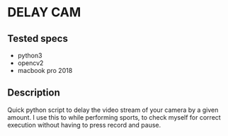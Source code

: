 # DELAY CAM

## Tested specs
- python3
- opencv2
- macbook pro 2018

## Description
Quick python script to delay the video stream of your camera by a given amount.
I use this to while performing sports, to check myself for correct execution without having to press record and pause.
